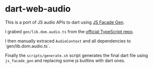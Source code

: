 # dart-web-audio

This is a port of JS audio APIs to dart using [JS Facade Gen](https://github.com/dart-lang/js_facade_gen).

I grabed `gen/lib.dom.audio.ts` from the [official TypeScript repo](https://raw.githubusercontent.com/microsoft/TypeScript/master/lib/lib.dom.d.ts).

I then manually extraced `AudioContext` and all dependencies to ´gen/lib.dom.audio.ts´.

Finally the `scripts/generate.sh` script generates the final dart file using `js_facade_gen` and replacing some js builtins with dart ones.